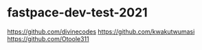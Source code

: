 # fastpace-dev-test-2021
https://github.com/divinecodes https://github.com/kwakutwumasi https://github.com/Otoole311

